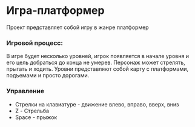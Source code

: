 # Игра-платформер
Проект представляет собой игру в жанре платформер
### Игровой процесс:
В игре будет несколько уровней, игрок появляется в начале уровня и его цель добраться до конца не умерев. Персонаж может стрелять, прыгать и ходить. Уровни представляют собой карту с платформами, подъемами и просто дорогами.
### Управление
* Стрелки на клавиатуре - движение влево, вправо, вверх, вниз
* Z - Стрельба
* Space - прыжок
